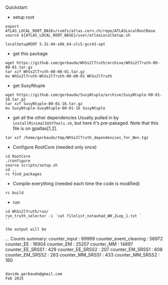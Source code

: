 Quickstart:

* setup root
```
export ATLAS_LOCAL_ROOT_BASE=/cvmfs/atlas.cern.ch/repo/ATLASLocalRootBase
source ${ATLAS_LOCAL_ROOT_BASE}/user/atlasLocalSetup.sh

localSetupROOT 5.32.04-x86_64-slc5-gcc43-opt
```

* get this package
```
wget https://github.com/gerbaudo/WhSs2lTruth/archive/WhSs2lTruth-00-00-01.tar.gz
tar xzf WhSs2lTruth-00-00-01.tar.gz
mv WhSs2lTruth-WhSs2lTruth-00-00-01 WhSs2lTruth
```
* get SusyNtuple
```
wget https://github.com/gerbaudo/SusyNtuple/archive/SusyNtuple-00-01-16.tar.gz
tar xzf SusyNtuple-00-01-16.tar.gz
mv SusyNtuple-SusyNtuple-00-01-16 SusyNtuple
```
* get all the other dependencies
  Usually pulled in by `installMinimalSUSYTools.sh`, but here it's pre-pakaged.
  Note that this file is on gpatlas[1,2].
```
tar xzf /home/gerbaudo/tmp/WhSs2lTruth_dependencies_for_Ben.tgz
```

* Configure RootCore (needed only once)
```
cd RootCore
./configure
source scripts/setup.sh
cd ..
rc find_packages
```

* Compile everything (needed each time the code is modified)
```
rc build
```

* run
```
cd WhSs2lTruth/run/
run_truth_selector -i `cat filelist_notauhad_WH_2Lep_1.txt `
``

the output will be

```
...
Counts summary:
counter_input          : 99999
counter_event_cleaning : 56972
counter_EE             : 16904
counter_EM             : 25207
counter_MM             : 14897
counter_EE_SRSS1 : 429 counter_EE_SRSS2 : 207
counter_EM_SRSS1 : 608 counter_EM_SRSS2 : 283
counter_MM_SRSS1 : 433 counter_MM_SRSS2 : 160
```

davide.gerbaudo@gmail.com
Feb 2015